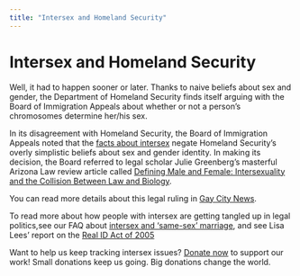 ```yaml
---
title: "Intersex and Homeland Security"
---
```


# Intersex and Homeland Security

<p>Well, it had to happen sooner or later. Thanks to naive beliefs about sex and gender, the Department of Homeland Security finds itself arguing with the Board of Immigration Appeals about whether or not a person&#8217;s chromosomes determine her/his sex.  </p>

<p>In its disagreement with Homeland Security, the Board of Immigration Appeals noted that the <a href="/faq/what_is_intersex">facts about intersex</a> negate Homeland Security&#8217;s overly simplistic beliefs about sex and gender identity. In making its decision, the Board referred to legal scholar Julie Greenberg&#8217;s masterful Arizona Law review article called <a href="/node/59">Defining Male and Female: Intersexuality and the Collision Between Law and Biology</a>.  </p>

<p>You can read more details about this legal ruling in <a href="http://www.gaycitynews.com/gcn_421/panelokstrangendered.html">Gay City News</a>.  </p>

<p>To read more about how people with intersex are getting tangled up in legal politics,see our <span class="caps">FAQ</span> about <a href="/faq/marriage">intersex and &#8216;same-sex&#8217; marriage</a>, and see Lisa Lees&#8217; report on the <a href="/news/realID">Real ID Act of 2005</a>  </p>

<p>Want to help us keep tracking intersex issues? <a href="/donate">Donate now</a> to support our work! Small donations keep us going. Big donations change the world.</p>